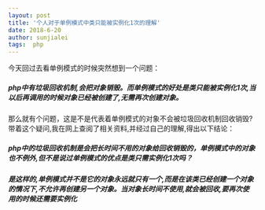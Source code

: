 ```yaml
---
layout: post
title: '个人对于单例模式中类只能被实例化1次的理解'
date: 2018-6-20
author: sunjialei
tags:  php
---
```


今天回过去看单例模式的时候突然想到一个问题：
##### php中有垃圾回收机制,会把对象销毁。而单例模式的好处是类只能被实例化1次,当以后再调用的时候对象已经被创建了,无需再次创建对象。
那么就有个问题，这是不是代表着单例模式的对象不会被垃圾回收机制回收销毁? 带着这个疑问,我在网上查阅了相关资料,并经过自己的理解,得出以下结论：
##### php中的垃圾回收机制是会把长时间不用的对象给回收销毁的，单例模式中的对象也不例外,但不是说过单例模式的优点是类只需实例化1次吗？
##### 是这样的,单例模式并不是它的对象永远就只有一个,而是在该类已经创建一个对象的情况下,不允许再创建另一个对象。当对象长时间不使用,就会被回收,要再次使用的时候还需要实例化